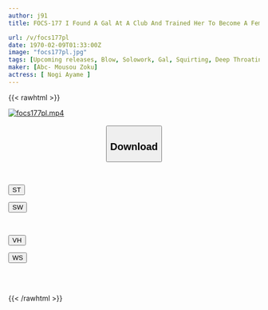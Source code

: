 ```yaml
---
author: j91
title: FOCS-177 I Found A Gal At A Club And Trained Her To Become A Female, Turning Her Into A Complete Mouth Fucker! Her Beautiful Face Is Soaked In Sticky Liquid And Tears...My Exclusive Dick Blowjob Pet Ayai Nogi

url: /v/focs177pl
date: 1970-02-09T01:33:00Z
image: "focs177pl.jpg"
tags: [Upcoming releases, Blow, Solowork, Gal, Squirting, Deep Throating, Submissive Woman	]
maker: [Abc- Mousou Zoku]
actress: [ Nogi Ayame ]
---
```



{{< rawhtml >}}

<div class="video" data-videoid="pending_link.html">
    <a href="javascript:;">
        <img src="/v/focs177pl/focs177pl.jpg" width="WIDTH" height="HEIGHT" alt="focs177pl.mp4" loading="lazy">
    </a>
</div>

<script type="text/javascript" src="https://j91.asia/asset/on-demand-pend.js"></script>

<br>
  <link rel="stylesheet" href="https://j91.asia/asset/bs5.css">
  
  <center>
  <button class="btn btn-primary" type="button" data-bs-toggle="collapse" data-bs-target=".multi-collapse" aria-expanded="false" aria-controls="multiCollapseExample1 multiCollapseExample2"><h2>Download</h2></button></center>
</p>
<div class="row">
  <div class="col">
    <div class="collapse multi-collapse" id="multiCollapseExample1">
      <div class="card card-body">
	      	      <br>
<div class="buttons">  
<p><a href="https://j91.asia/pending_link.html" target="_blank"><button class="btn-hover color-3"><i class="fa fa-download"></i> ST</button></a></p>
<p><a href="https://j91.asia/pending_link.html" target="_blank"><button class="btn-hover color-2"><i class="fa fa-download"></i> SW</button></a></p></div>
    </div>
  </div>
</div>
  <div class="col">
    <div class="collapse multi-collapse" id="multiCollapseExample2">
      <div class="card card-body">
	      <br>
<div class="buttons">
<p><a href="https://j91.asia/pending_link.html" target="_blank"><button class="btn-hover color-9"><i class="fa fa-download"></i> VH</button></a></p>
<p><a href="https://j91.asia/pending_link.html" target="_blank"><button class="btn-hover color-8"><i class="fa fa-download"></i> WS</button></a></p></div>
<br><br>
      </div>
    </div>
  </div>
</div>

{{< /rawhtml >}}